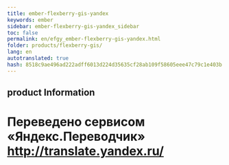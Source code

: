 ```yaml
--- 
title: ember-flexberry-gis-yandex 
keywords: ember 
sidebar: ember-flexberry-gis-yandex_sidebar 
toc: false 
permalink: en/efgy_ember-flexberry-gis-yandex.html 
folder: products/flexberry-gis/ 
lang: en 
autotranslated: true 
hash: 8518c9ae496ad222adff6013d224d35635cf28ab109f58605eee47c79c1e403b 
--- 
```


## product Information 



 # Переведено сервисом «Яндекс.Переводчик» http://translate.yandex.ru/